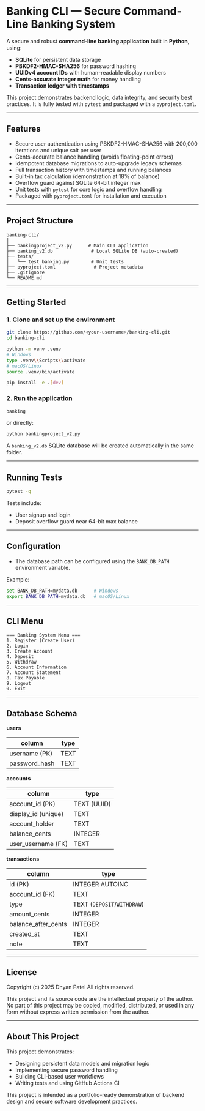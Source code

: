 # Banking CLI — Secure Command-Line Banking System

A secure and robust **command-line banking application** built in **Python**, using:

* **SQLite** for persistent data storage
* **PBKDF2-HMAC-SHA256** for password hashing
* **UUIDv4 account IDs** with human-readable display numbers
* **Cents-accurate integer math** for money handling
* **Transaction ledger with timestamps**

This project demonstrates backend logic, data integrity, and security best practices. It is fully tested with `pytest` and packaged with a `pyproject.toml`.

---

## Features

* Secure user authentication using PBKDF2-HMAC-SHA256 with 200,000 iterations and unique salt per user
* Cents-accurate balance handling (avoids floating-point errors)
* Idempotent database migrations to auto-upgrade legacy schemas
* Full transaction history with timestamps and running balances
* Built-in tax calculation (demonstration at 18% of balance)
* Overflow guard against SQLite 64-bit integer max
* Unit tests with `pytest` for core logic and overflow handling
* Packaged with `pyproject.toml` for installation and execution

---

## Project Structure

```
banking-cli/
│
├── bankingproject_v2.py      # Main CLI application
├── banking_v2.db              # Local SQLite DB (auto-created)
├── tests/
│   └── test_banking.py        # Unit tests
├── pyproject.toml              # Project metadata
├── .gitignore
└── README.md
```

---

## Getting Started

### 1. Clone and set up the environment

```bash
git clone https://github.com/<your-username>/banking-cli.git
cd banking-cli

python -m venv .venv
# Windows
type .venv\\Scripts\\activate
# macOS/Linux
source .venv/bin/activate

pip install -e .[dev]
```

### 2. Run the application

```bash
banking
```

or directly:

```bash
python bankingproject_v2.py
```

A `banking_v2.db` SQLite database will be created automatically in the same folder.

---

## Running Tests

```bash
pytest -q
```

Tests include:

* User signup and login
* Deposit overflow guard near 64-bit max balance

---

## Configuration

* The database path can be configured using the `BANK_DB_PATH` environment variable.

Example:

```bash
set BANK_DB_PATH=mydata.db      # Windows
export BANK_DB_PATH=mydata.db   # macOS/Linux
```

---

## CLI Menu

```
=== Banking System Menu ===
1. Register (Create User)
2. Login
3. Create Account
4. Deposit
5. Withdraw
6. Account Information
7. Account Statement
8. Tax Payable
9. Logout
0. Exit
```

---

## Database Schema

**users**

| column         | type |
| -------------- | ---- |
| username (PK)  | TEXT |
| password\_hash | TEXT |

**accounts**

| column               | type        |
| -------------------- | ----------- |
| account\_id (PK)     | TEXT (UUID) |
| display\_id (unique) | TEXT        |
| account\_holder      | TEXT        |
| balance\_cents       | INTEGER     |
| user\_username (FK)  | TEXT        |

**transactions**

| column                | type                        |
| --------------------- | --------------------------- |
| id (PK)               | INTEGER AUTOINC             |
| account\_id (FK)      | TEXT                        |
| type                  | TEXT (`DEPOSIT`/`WITHDRAW`) |
| amount\_cents         | INTEGER                     |
| balance\_after\_cents | INTEGER                     |
| created\_at           | TEXT                        |
| note                  | TEXT                        |

---

## License

Copyright (c) 2025 Dhyan Patel
All rights reserved.

This project and its source code are the intellectual property of the author.
No part of this project may be copied, modified, distributed, or used in any form without express written permission from the author.

---

## About This Project

This project demonstrates:

* Designing persistent data models and migration logic
* Implementing secure password handling
* Building CLI-based user workflows
* Writing tests and using GitHub Actions CI

This project is intended as a portfolio-ready demonstration of backend design and secure software development practices.

